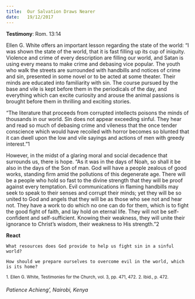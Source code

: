 ```yaml
---
title:  Our Salvation Draws Nearer
date:   19/12/2017
---
```


**Testimony**: Rom. 13:14

Ellen G. White offers an important lesson regarding the state of the world: “I was shown the state of the world, that it is fast filling up its cup of iniquity. Violence and crime of every description are filling our world, and Satan is using every means to make crime and debasing vice popular. The youth who walk the streets are surrounded with handbills and notices of crime and sin, presented in some novel or to be acted at some theater. Their minds are educated into familiarity with sin. The course pursued by the base and vile is kept before them in the periodicals of the day, and everything which can excite curiosity and arouse the animal passions is brought before them in thrilling and exciting stories.

“The literature that proceeds from corrupted intellects poisons the minds of thousands in our world. Sin does not appear exceeding sinful. They hear and read so much of debasing crime and vileness that the once tender conscience which would have recoiled with horror becomes so blunted that it can dwell upon the low and vile sayings and actions of men with greedy interest.”1

However, in the midst of a glaring moral and social decadence that surrounds us, there is hope. “As it was in the days of Noah, so shall it be also in the days of the Son of man. God will have a people zealous of good works, standing firm amid the pollutions of this degenerate age. There will be a people who hold so fast to the divine strength that they will be proof against every temptation. Evil communications in flaming handbills may seek to speak to their senses and corrupt their minds; yet they will be so united to God and angels that they will be as those who see not and hear not. They have a work to do which no one can do for them, which is to fight the good fight of faith, and lay hold on eternal life. They will not be self-confident and self-sufficient. Knowing their weakness, they will unite their ignorance to Christ’s wisdom, their weakness to His strength.”2

**React**

`What resources does God provide to help us fight sin in a sinful world?`

`How should we prepare ourselves to overcome evil in the world, which is its home?`

<sup>1. Ellen G. White, Testimonies for the Church, vol. 3, pp. 471, 472.</sup>
<sup>2. Ibid., p. 472.</sup>

_Patience Achieng’, Nairobi, Kenya_